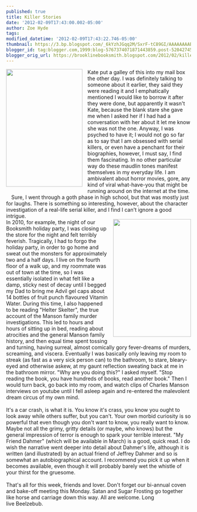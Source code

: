 ```yaml
---
published: true
title: Killer Stories
date: '2012-02-09T17:43:00.002-05:00'
author: Zoe Hyde
tags: 
modified_datetime: '2012-02-09T17:43:22.746-05:00'
thumbnail: https://3.bp.blogspot.com/_6kYzhJGqq2M/SxrF-tC89GI/AAAAAAAAByo/xwi-q6iu8fM/s72-c/Helter+Skelter.jpg
blogger_id: tag:blogger.com,1999:blog-5767374071871443859.post-5204274533121731337
blogger_orig_url: https://brooklinebooksmith.blogspot.com/2012/02/killer-stories.html
---
```


<div class="separator" style="border-bottom: medium none; border-left: medium none; border-right: medium none; border-top: medium none; clear: both; text-align: left;"><a href="https://www.derfcity.com/images/store/MFDfinalcov_sm.jpg" imageanchor="1" style="clear: left; cssfloat: left; float: left; margin-bottom: 1em; margin-right: 1em;"><img border="0" height="320" src="https://www.derfcity.com/images/store/MFDfinalcov_sm.jpg" width="208" /></a><a href="https://www.derfcity.com/images/store/MFDfinalcov_sm.jpg" imageanchor="1" style="clear: left; float: left; margin-bottom: 1em; margin-right: 1em;"> </a>Kate put a galley of this into my mail box the other day. I was definitely talking to someone about it earlier, they said they were reading it and I emphatically mentioned I would like to borrow it after they were done, but apparently it wasn't Kate, because the blank stare she gave me when I asked her if I had had a conversation with her about it let me know she was not the one. Anyway, I was psyched to have it; I would not go so far as to say that I am obsessed with serial killers, or even have a penchant for their biographies, however, I must say, I find them fascinating. In no other particular way do these maudlin tones manifest themselves in my everyday life. I am ambivalent about horror movies, gore, any kind of viral what-have-you that might be running around on the internet at the time. Sure, I went through a goth phase in high school, but that was mostly just for laughs. There is something so interesting, however, about the character investigation of a real-life serial killer, and I find I can't ignore a good intrigue. </div><div style="border-bottom: medium none; border-left: medium none; border-right: medium none; border-top: medium none; clear: both; text-align: left;"><a href="https://3.bp.blogspot.com/_6kYzhJGqq2M/SxrF-tC89GI/AAAAAAAAByo/xwi-q6iu8fM/s400/Helter+Skelter.jpg" imageanchor="1" style="clear: right; cssfloat: right; float: right; margin-bottom: 1em; margin-left: 1em;"><img border="0" height="320" src="https://3.bp.blogspot.com/_6kYzhJGqq2M/SxrF-tC89GI/AAAAAAAAByo/xwi-q6iu8fM/s320/Helter+Skelter.jpg" width="212" /></a>In 2010, for example, the night of our Booksmith holiday party, I was closing up the store for the night and felt terribly feverish. Tragically, I had to forgo the holiday party, in order to go home and sweat out the monsters for approximately two and a half days. I live on the fourth floor of a walk up, and my roommate was out of town at the time, so I was essentially isolated in what felt like a damp, sticky nest of decay until I begged my Dad to bring me Advil gel caps about 14 bottles of fruit punch flavoured Vitamin Water. During this time, I also happened to be reading "Helter Skelter", the true account of the Manson family murder investigations. This led to hours and hours of sitting up in bed, reading about atrocities and the general Manson family history, and then equal time spent tossing and turning, having surreal, almost comically gory fever-dreams of murders, screaming, and viscera. Eventually I was basically only leaving my room&nbsp;to streak (as fast as a very sick person can) to the bathroom, to stare, bleary-eyed and otherwise askew, at my gaunt reflection sweating back at me in the bathroom mirror. "Why are you doing this?" I asked myself. "Stop reading the book, you have hundreds of books, read another book." Then I would turn back, go back into my room, and watch clips of Charles Manson interviews on youtube until I fell asleep again and re-entered the malevolent dream circus of my own mind. </div><div style="border-bottom: medium none; border-left: medium none; border-right: medium none; border-top: medium none; clear: both; text-align: left;"><br /></div><div style="border-bottom: medium none; border-left: medium none; border-right: medium none; border-top: medium none; clear: both; text-align: left;">It's a car crash, is what it is. You know it's crass, you know you ought to look away while others suffer, but you can't. Your own morbid curiosity is so powerful that even though you don't want to know, you really want to know. Maybe not all the grimy, gritty details (or maybe, who knows) but the general impression of terror is enough to spark your terrible interest.&nbsp;"My Friend Dahmer" (which will be available in March) is a good, quick read. I do wish the narrative went deeper into detail about Dahmer's life, although it is written (and illustrated) by an actual friend of Jeffrey Dahmer and so is somewhat an autobiographical account. I recommend you pick it up when it becomes available, even though it will probably barely wet the whistle of your thirst for the gruesome.<br /><br />That's all for this week, friends and lover. Don't forget our bi-annual coven and bake-off meeting this Monday. Satan and Sugar Frosting go together like horse and carriage down this way. All are welcome. Long live&nbsp;Beelzebub.&nbsp;</div><div style="border-bottom: medium none; border-left: medium none; border-right: medium none; border-top: medium none; clear: both; text-align: left;"><br /></div><div style="border-bottom: medium none; border-left: medium none; border-right: medium none; border-top: medium none; clear: both; text-align: left;"><br /></div>